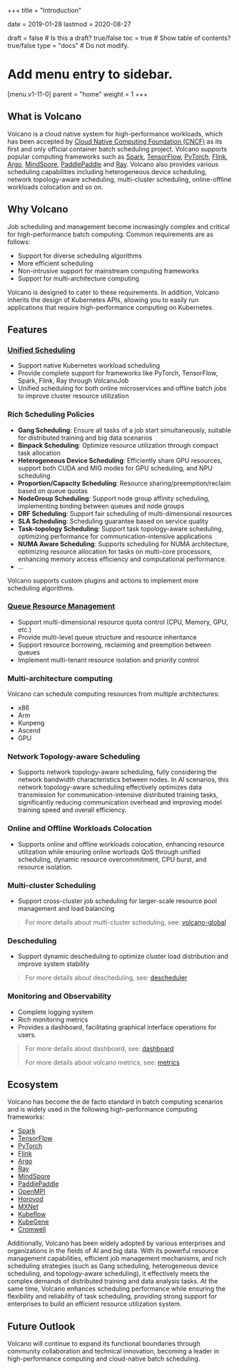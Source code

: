 +++
title = "Introduction"

date = 2019-01-28
lastmod = 2020-08-27

draft = false  # Is this a draft? true/false
toc = true  # Show table of contents? true/false
type = "docs"  # Do not modify.

# Add menu entry to sidebar.
[menu.v1-11-0]
  parent = "home"
  weight = 1
+++

## What is Volcano
Volcano is a cloud native system for high-performance workloads, which has been accepted by [Cloud Native Computing Foundation 
(CNCF)](https://www.cncf.io/) as its first and only official container batch scheduling project. Volcano supports popular computing 
frameworks such as [Spark](https://spark.apache.org/), [TensorFlow](https://www.tensorflow.org/), [PyTorch](https://pytorch.org/), 
[Flink](https://flink.apache.org/), [Argo](https://argoproj.github.io/), [MindSpore](https://www.mindspore.cn/en), 
[PaddlePaddle](https://www.paddlepaddle.org.cn/) and [Ray](https://www.ray.io/). Volcano also provides various scheduling capabilities including heterogeneous device scheduling, network topology-aware scheduling, multi-cluster scheduling, online-offline workloads colocation and so on.

## Why Volcano
Job scheduling and management become increasingly complex and critical for high-performance batch computing. Common requirements are as follows:

* Support for diverse scheduling algorithms
* More efficient scheduling
* Non-intrusive support for mainstream computing frameworks
* Support for multi-architecture computing

Volcano is designed to cater to these requirements. In addition, Volcano inherits the design of Kubernetes APIs, allowing you to easily run applications that require high-performance computing on Kubernetes.
## Features
### [Unified Scheduling](/en/docs/unified_scheduling/)
* Support native Kubernetes workload scheduling
* Provide complete support for frameworks like PyTorch, TensorFlow, Spark, Flink, Ray through VolcanoJob
* Unified scheduling for both online microservices and offline batch jobs to improve cluster resource utilization

### Rich Scheduling Policies
* **Gang Scheduling**: Ensure all tasks of a job start simultaneously, suitable for distributed training and big data scenarios
* **Binpack Scheduling**: Optimize resource utilization through compact task allocation
* **Heterogeneous Device Scheduling**: Efficiently share GPU resources, support both CUDA and MIG modes for GPU scheduling, and NPU scheduling
* **Proportion/Capacity Scheduling**: Resource sharing/preemption/reclaim based on queue quotas
* **NodeGroup Scheduling**: Support node group affinity scheduling, implementing binding between queues and node groups
* **DRF Scheduling**: Support fair scheduling of multi-dimensional resources
* **SLA Scheduling**: Scheduling guarantee based on service quality
* **Task-topology Scheduling**: Support task topology-aware scheduling, optimizing performance for communication-intensive applications
* **NUMA Aware Scheduling**: Supports scheduling for NUMA architecture, optimizing resource allocation for tasks on multi-core processors, enhancing memory access efficiency and computational performance.
* ...

Volcano supports custom plugins and actions to implement more scheduling algorithms.

### [Queue Resource Management](/en/docs/queue_resource_management/)
* Support multi-dimensional resource quota control (CPU, Memory, GPU, etc.)
* Provide multi-level queue structure and resource inheritance
* Support resource borrowing, reclaiming and preemption between queues
* Implement multi-tenant resource isolation and priority control

### Multi-architecture computing
Volcano can schedule computing resources from multiple architectures:

* x86
* Arm
* Kunpeng
* Ascend
* GPU

### Network Topology-aware Scheduling
* Supports network topology-aware scheduling, fully considering the network bandwidth characteristics between nodes. In AI scenarios, this network topology-aware scheduling effectively optimizes data transmission for communication-intensive distributed training tasks, significantly reducing communication overhead and improving model training speed and overall efficiency.

### Online and Offline Workloads Colocation
* Supports online and offline workloads colocation, enhancing resource utilization while ensuring online worloads QoS through unified scheduling, dynamic resource overcommitment, CPU burst, and resource isolation.

### Multi-cluster Scheduling
* Support cross-cluster job scheduling for larger-scale resource pool management and load balancing

> For more details about multi-cluster scheduling, see: [volcano-global](https://github.com/volcano-sh/volcano-global)

### Descheduling
* Support dynamic descheduling to optimize cluster load distribution and improve system stability

> For more details about descheduling, see: [descheduler](https://github.com/volcano-sh/descheduler)

### Monitoring and Observability
* Complete logging system
* Rich monitoring metrics
* Provides a dashboard, facilitating graphical interface operations for users.

> For more details about dashboard, see: [dashboard](https://github.com/volcano-sh/dashboard)
>
> For more details about volcano metrics, see: [metrics](https://github.com/volcano-sh/volcano/blob/master/docs/design/metrics.md)

## Ecosystem
Volcano has become the de facto standard in batch computing scenarios and is widely used in the following high-performance computing frameworks:

* [Spark](https://spark.apache.org/)
* [TensorFlow](https://www.tensorflow.org/)
* [PyTorch](https://pytorch.org/)
* [Flink](https://flink.apache.org/)
* [Argo](https://argoproj.github.io/)
* [Ray](https://www.ray.io/)
* [MindSpore](https://www.mindspore.cn/)
* [PaddlePaddle](https://www.paddlepaddle.org.cn/)
* [OpenMPI](https://www.open-mpi.org/)
* [Horovod](https://horovod.readthedocs.io/)
* [MXNet](https://mxnet.apache.org/)
* [Kubeflow](https://www.kubeflow.org/)
* [KubeGene](https://github.com/volcano-sh/kubegene)
* [Cromwell](https://cromwell.readthedocs.io/)

Additionally, Volcano has been widely adopted by various enterprises and organizations in the fields of AI and big data. With its powerful resource management capabilities, efficient job management mechanisms, and rich scheduling strategies (such as Gang scheduling, heterogeneous device scheduling, and topology-aware scheduling), it effectively meets the complex demands of distributed training and data analysis tasks. At the same time, Volcano enhances scheduling performance while ensuring the flexibility and reliability of task scheduling, providing strong support for enterprises to build an efficient resource utilization system.

## Future Outlook
Volcano will continue to expand its functional boundaries through community collaboration and technical innovation, becoming a leader in high-performance computing and cloud-native batch scheduling.